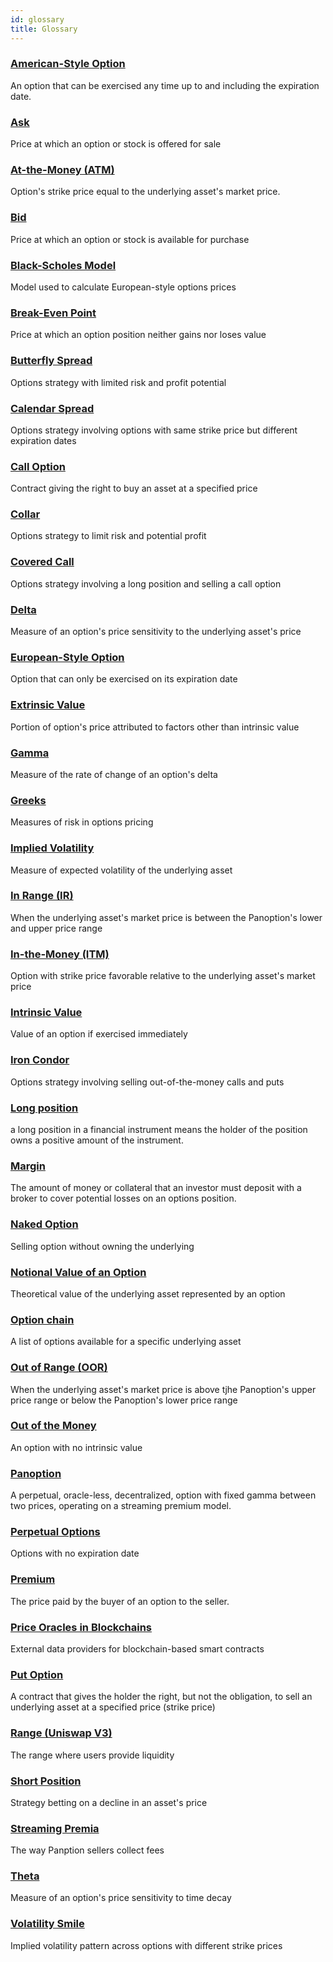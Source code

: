 ```yaml
---
id: glossary
title: Glossary
---
```


### [American-Style Option](/docs/terms/American) 
An option that can be exercised any time up to and including the expiration date.


### [Ask](/docs/terms/ask) 
Price at which an option or stock is offered for sale


### [At-the-Money (ATM)](/docs/terms/at_the_money) 
Option's strike price equal to the underlying asset's market price.


### [Bid](/docs/terms/bid) 
Price at which an option or stock is available for purchase


### [Black-Scholes Model](/docs/terms/blackscholes) 
Model used to calculate European-style options prices


### [Break-Even Point](/docs/terms/break_even_point) 
Price at which an option position neither gains nor loses value


### [Butterfly Spread](/docs/terms/butterfly) 
Options strategy with limited risk and profit potential


### [Calendar Spread](/docs/terms/calendar) 
Options strategy involving options with same strike price but different expiration dates


### [Call Option](/docs/terms/call) 
Contract giving the right to buy an asset at a specified price


### [Collar](/docs/terms/collar) 
Options strategy to limit risk and potential profit


### [Covered Call](/docs/terms/covered) 
Options strategy involving a long position and selling a call option


### [Delta](/docs/terms/delta) 
Measure of an option's price sensitivity to the underlying asset's price


### [European-Style Option](/docs/terms/european) 
Option that can only be exercised on its expiration date


### [Extrinsic Value](/docs/terms/extrinsic) 
Portion of option's price attributed to factors other than intrinsic value


### [Gamma](/docs/terms/gamma) 
Measure of the rate of change of an option's delta


### [Greeks](/docs/terms/greeks) 
Measures of risk in options pricing


### [Implied Volatility](/docs/terms/implied_volatility) 
Measure of expected volatility of the underlying asset


### [In Range (IR)](/docs/terms/in_range)
When the underlying asset's market price is between the Panoption's lower and upper price range


### [In-the-Money (ITM)](/docs/terms/in_the_money) 
Option with strike price favorable relative to the underlying asset's market price


### [Intrinsic Value](/docs/terms/intrinsic) 
Value of an option if exercised immediately


### [Iron Condor](/docs/terms/iron_condor) 
Options strategy involving selling out-of-the-money calls and puts


### [Long position](/docs/terms/long) 
a long position in a financial instrument means the holder of the position owns a positive amount of the instrument.


### [Margin](/docs/terms/margin) 
The amount of money or collateral that an investor must deposit with a broker to cover potential losses on an options position.


### [Naked Option](/docs/terms/naked) 
Selling option without owning the underlying


### [Notional Value of an Option](/docs/terms/notional) 
Theoretical value of the underlying asset represented by an option


### [Option chain](/docs/terms/optionChain) 
A list of options available for a specific underlying asset


### [Out of Range (OOR)](/docs/terms/out_of_range)
When the underlying asset's market price is above tjhe Panoption's upper price range or below the Panoption's lower price range


### [Out of the Money](/docs/terms/out_of_the_money) 
An option with no intrinsic value


### [Panoption](/docs/terms/panoption) 
A perpetual, oracle-less, decentralized, option with fixed gamma between two prices, operating on a streaming premium model.


### [Perpetual Options](/docs/terms/perps) 
Options with no expiration date


### [Premium](/docs/terms/premium) 
The price paid by the buyer of an option to the seller.


### [Price Oracles in Blockchains](/docs/terms/price_oracles) 
External data providers for blockchain-based smart contracts


### [Put Option](/docs/terms/put) 
A contract that gives the holder the right, but not the obligation, to sell an underlying asset at a specified price (strike price)


### [Range (Uniswap V3)](/docs/terms/range) 
The range where users provide liquidity


### [Short Position](/docs/terms/short) 
Strategy betting on a decline in an asset's price


### [Streaming Premia](/docs/terms/streaming) 
The way Panption sellers collect fees


### [Theta](/docs/terms/theta) 
Measure of an option's price sensitivity to time decay


### [Volatility Smile](/docs/terms/volSmile) 
Implied volatility pattern across options with different strike prices

